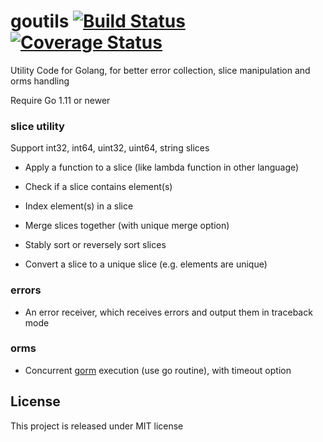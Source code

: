 # goutils [![Build Status](https://travis-ci.org/WayneJz/goutils.svg?branch=master)](https://travis-ci.org/WayneJz/goutils) [![Coverage Status](https://coveralls.io/repos/github/WayneJz/goutils/badge.svg?branch=master)](https://coveralls.io/github/WayneJz/goutils?branch=master)
Utility Code for Golang, for better error collection, slice manipulation and orms handling

Require Go 1.11 or newer

### slice utility

Support int32, int64, uint32, uint64, string slices

- Apply a function to a slice (like lambda function in other language)

- Check if a slice contains element(s)

- Index element(s) in a slice

- Merge slices together (with unique merge option)

- Stably sort or reversely sort slices

- Convert a slice to a unique slice (e.g. elements are unique)

### errors

- An error receiver, which receives errors and output them in traceback mode

### orms

- Concurrent [gorm](https://github.com/jinzhu/gorm) execution (use go routine), with timeout option

## License

This project is released under MIT license

